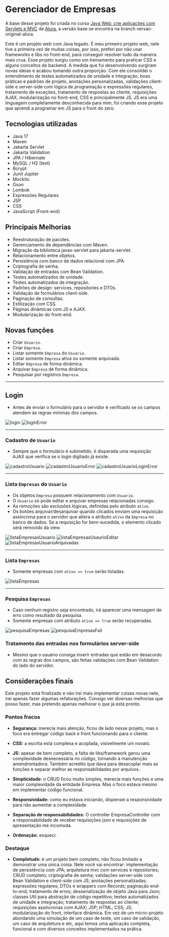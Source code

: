 # Gerenciador de Empresas

A base desse projeto foi criada no curso [Java Web: crie aplicações com Servlets e MVC](https://cursos.alura.com.br/formacao-java-web) da [Alura](https://github.com/alura-cursos), a versão base se encontra na branch versao-original-alura.

Este é um projeto web com Java legado. É meu primeiro projeto web, nele tive a primeira vez de muitas coisas, por isso, preferi por não usar frameworks e libs no front-end, para conseguir resolver tudo da maneira mais crua. Esse projeto surgiu como um treinamento para praticar CSS e alguns conceitos de backend. A medida que fui desenvolvendo surgiram novas ideias e acabou tomando outra proporção. Com ele consolidei o entendimento de testes automatizados de unidade e integração, boas práticas e padrões de projeto, anotações personalizadas, validações client-side e server-side com lógica de programação e expressões regulares, tratamento de exceções, tratamento de respostas ao cliente, requisições AJAX, modularização no front-end, CSS e principalmente JS. JS era uma linguagem completamente desconhecida para mim, foi criando esse projeto que aprendi a programar em JS para o front do zero. 

## Tecnologias utilizadas

- Java 17
- Maven
- Jakarta Servlet
- Jakarta Validation
- JPA / Hibernate
- MySQL / H2 (test)
- Bcrypt
- Junit Jupiter
- Mockito
- Gson
- Lombok
- Expressões Regulares
- JSP
- CSS
- JavaScript (Front-end)

## Principais Melhorias

- Reestruturação de pacotes.
- Gerenciamento de dependências com Maven.
- Migração da biblioteca javax-servlet para jakarta-servlet.
- Relacionamento entre objetos.
- Persistência com banco de dados relacional com JPA.
- Criptografia de senha.
- Validação de entradas com Bean Validation.
- Testes automatizados de unidade.
- Testes automatizados de integração.
- Padrões de design: services, repositories e DTOs.
- Validação de formulários client-side.
- Paginação de consultas.
- Estilização com CSS.
- Páginas dinâmicas com JS e AJAX.
- Modularização do front-end.

## Novas funções
- Criar `Usuario`.
- Criar `Empresa`.
- Listar somente `Empresa` do `Usuario`.
- Listar somente `Empresa` ativa ou somente arquivada.
- Editar `Empresa` de forma dinâmica.
- Arquivar `Empresa` de forma dinâmica. 
- Pesquisar por registros `Empresa`.

---

## Login
- Antes de enviar o formulário para o servidor é verificado se os campos atendem às regras mínimas dos campos.

![login](readme/login.png)
![loginError](readme/loginError.png)

---

### Cadastro de `Usuario`
- Sempre que o formulário é submetido, é disparada uma requisição AJAX que verifica se o login digitado já existe.

![cadastroUsuario](readme/cadastroUsuario.png)
![cadastroUsuarioError](readme/cadastroUsuarioError.png)
![cadastroUsuarioLoginError](readme/cadastroUsuarioLoginError.png)

---

### Lista `Empresas` do `Usuario` 
- Os objetos `Empresa` possuem relacionamento com `Usuario`.
- O `Usuario` só pode editar e arquivar empresas relacionadas consigo.
- As remoções são exclusões lógicas, definidas pelo atributo `ativo`.
- Os botões arquivar/desarquivar quando clicados enviam uma requisição assíncrona para o servidor que altera o atributo `ativo` da `Empresa` no banco de dados. Se a requisição for bem-sucedida, o elemento clicado será removido da view.

![listaEmpresasUsuario](readme/listaEmpresasUsuario.png)
![listaEmpresasUsaurioEditar](readme/listaEmpresasUsuarioEditar.png)
![listaEmpresasUsuarioArquivadas](readme/listaEmpresasUsuarioArquivadas.png)

---

### Lista `Empresas`
- Somente empresas com `ativo == true` serão listadas.

![listaEmpresas](readme/listaEmpresas.png)

---

### Pesquisa `Empresas`
- Caso nenhum registro seja encontrado, irá aparecer uma mensagem de erro como resultado da pesquisa.
- Somente empresas com atributo `ativo == true` serão recuperadas.

![pesquisaEmpresas](readme/pesquisaEmpresas.png)
![pesquisaEmpresasFail](readme/pesquisaEmpresasFail.png)

### Tratamento das entradas nos formulários  server-side

- Mesmo que o usuário consiga inserir entradas que estão em desacordo com as regras dos campos, são feitas validações com Bean Validation do lado do servidor.


## Considerações finais
Este projeto está finalizado e não irei mais implementar coisas novas nele, irei apenas fazer algumas refatorações. Consigo ver diversas melhorias que posso fazer, mas pretendo apenas melhorar o que já está pronto.

### Pontos fracos
- **Segurança:** merecia mais atenção, ficou de lado nesse projeto, mas o foco era entregar código back e front funcionando para o cliente.

- **CSS:** a escrita está complexa e acoplada, visivelmente um novato.

- **JS:** apesar de bem completo, a falta de libs/framework gerou uma complexidade desnecessária no código, tornando a manutenção amendrontadora. Também acredito que dava para desacoplar mais as funções e separar melhor as responsabilidades por arquivos.

- **Simplicidade:** o CRUD ficou muito simples, merecia mais funções e uma maior complexidade da entidade Empresa. Mas o foco estava mesmo em implementar código funcional.

- **Responsividade:** como eu estava iniciando, dispensei a responsividade para não aumentar a complexidade.

- **Separação de responsabilidades:** O controller EmpresaController com a responsabilidade de receber requisições json e requisições de apresentação me incomoda.

- **Ordenação:** esqueci.

### Destaque
- **Completude:** é um projeto bem completo, não ficou limitado a demonstrar uma única coisa. Nele você vai encontrar: implementação de persistência com JPA; arquitetura mvc com services e repositories; CRUD completo; criptografia de senha; validações server-side com Bean Validation e client-side com JS; anotações personalizadas; expressões regulares; DTOs e wrappers com Records; paginação end-to-end; tratamento de erros; desserialização de objeto Java para Json; classes Util para abstração de código repetitivo; testes automatizados de unidade e integração; tratamento de respostas ao cliente; requisições assíncronas com AJAX; JSP; HTML; CSS; JS; modularização do front, interface dinâmica. Em vez de um micro-projeto abordando uma simulação de um caso de teste, um caso de validação, um caso de arquitetura e etc, aqui temos uma aplicação completa, funcional e com diversos conceitos implementados na prática.

